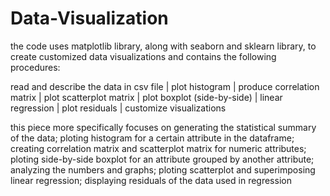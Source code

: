 # Data-Visualization
the code uses matplotlib library, along with seaborn and sklearn library, to create customized data visualizations and contains the following procedures:

read and describe the data in csv file | plot histogram | produce correlation matrix | plot scatterplot matrix | plot boxplot (side-by-side) | linear regression | plot residuals | customize visualizations

this piece more specifically focuses on generating the statistical summary of the data; ploting histogram for a certain attribute in the dataframe; creating correlation matrix and scatterplot matrix for numeric attributes; ploting side-by-side boxplot for an attribute grouped by another attribute; analyzing the numbers and graphs; ploting scatterplot and superimposing linear regression; displaying residuals of the data used in regression
